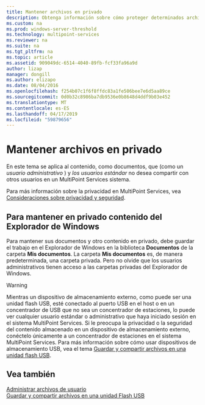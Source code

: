 ```yaml
---
title: Mantener archivos en privado
description: Obtenga información sobre cómo proteger determinados archivos procedentes de usuarios de MultiPoint Services
ms.custom: na
ms.prod: windows-server-threshold
ms.technology: multipoint-services
ms.reviewer: na
ms.suite: na
ms.tgt_pltfrm: na
ms.topic: article
ms.assetid: 909049dc-6514-4040-89fb-fcf33fa96a9d
author: lizap
manager: dongill
ms.author: elizapo
ms.date: 08/04/2016
ms.openlocfilehash: f254b07c1f6f8ffdc83a1fe506bee7e6d5aa89ce
ms.sourcegitcommit: 0d0b32c8986ba7db9536e0b8648d4ddf9b03e452
ms.translationtype: MT
ms.contentlocale: es-ES
ms.lasthandoff: 04/17/2019
ms.locfileid: "59879656"
---
```

# <a name="keep-files-private"></a>Mantener archivos en privado
En este tema se aplica al contenido, como documentos, que \(como un *usuario administrativo* \) y *los usuarios estándar* no desea compartir con otros usuarios en un MultiPoint Services sistema.  

Para más información sobre la privacidad en MultiPoint Services, vea [Consideraciones sobre privacidad y seguridad](Privacy-and-Security-Considerations.md).
  
## <a name="to-keep-content-private-in-windows-explorer"></a>Para mantener en privado contenido del Explorador de Windows  
  
Para mantener sus documentos y otro contenido en privado, debe guardar el trabajo en el Explorador de Windows en la biblioteca **Documentos** de la carpeta **Mis documentos**. La carpeta **Mis documentos** es, de manera predeterminada, una carpeta privada. Pero no olvide que los usuarios administrativos tienen acceso a las carpetas privadas del Explorador de Windows.  
  
> [!WARNING]  
> Mientras un dispositivo de almacenamiento externo, como puede ser una unidad flash USB, esté conectado al puerto USB en el host o en un concentrador de USB que no sea un concentrador de estaciones, lo puede ver cualquier usuario estándar o administrativo que haya iniciado sesión en el sistema MultiPoint Services. Si le preocupa la privacidad o la seguridad del contenido almacenado en un dispositivo de almacenamiento externo, conéctelo únicamente a un concentrador de estaciones en el sistema MultiPoint Services. Para más información sobre cómo usar dispositivos de almacenamiento USB, vea el tema [Guardar y compartir archivos en una unidad flash USB](Save-and-Share-Files-on-a-USB-Flash-Drive.md).  
  
## <a name="see-also"></a>Vea también  
[Administrar archivos de usuario](Manage-User-Files.md)  
[Guardar y compartir archivos en una unidad Flash USB](Save-and-Share-Files-on-a-USB-Flash-Drive.md)